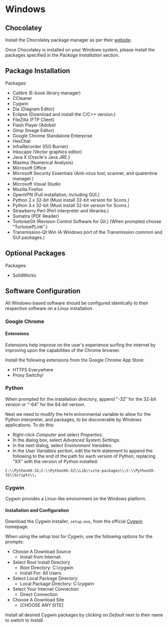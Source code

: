 # Windows

## Chocolatey

Install the Chocolatey package manager as per their [website](https://chocolatey.org/).

Once Chocolatey is installed on your Windows system, please install the packages specified in the _Package Installation_ section.

## Package Installation

Packages:
* Calibre (E-book library manager)
* CCleaner
* Cygwin
* Dia (Diagram Editor)
* Eclipse (Download and install the C/C++ version.)
* FileZilla (FTP Client)
* Flash Player (Adobe)
* Gimp (Image Editor)
* Google Chrome Standalone Enterprise
* HexChat
* InfraRecorder (ISO Burner)
* Inkscape (Vector graphics editor)
* Java X (Oracle's Java JRE.)
* Maxima (Numerical Analysis)
* Microsoft Office
* Microsoft Security Essentials (Anti-virus tool, scanner, and quarentine manager.)
* Microsoft Visual Studio
* Mozilla Firefox
* OpenVPN (Full installation, including GUI.)
* Python 2.x 32-bit (Must install 32-bit version for Scons.)
* Python 3.x 32-bit (Must install 32-bit version for Scons.)
* Strawberry Perl (Perl interpreter and libraries.)
* Sumatra (PDF Reader)
* TortoiseGit (Revision Control Software for Git.) (When prompted choose "TortoisePLink".)
* Transmission-Qt Win (A Windows port of the Transmission common and GUI packages.)

## Optional Packages

Packages:
* SolidWorks

## Software Configuration

All Windows-based software should be configured identically to their respective software on a Linux installation.

### Google Chrome

#### Extensions

Extensions help improve on the user's experience surfing the internet by improving upon the capabilities of the Chrome browser.

Install the following extensions from the Google Chrome App Store:

* HTTPS Everywhere
* Proxy Switchy!

### Python

When prompted for the installation directory, append "-32" for the 32-bit version or "-64" for the 64-bit version.

Next we need to modify the `PATH` enironmental variable to allow for the Python interpreter, and packages, to be discoverable by Windows applications. To do this:

* Right-click _Computer_ and select _Properties_.
* In the dialog box, select _Advanced System Settings_.
* In the next dialog, select _Environment Variables_.
* In the _User Variables_ section, edit the `PATH` statement to append the following to the end of the path for each version of Python, replacing "XX" with the version of Python installed:

```
C:\\PythonXX-32;C:\\PythonXX-32\\Lib\\site-packages\\;C:\\PythonXX-32\\Scripts\\;
```

### Cygwin

Cygwin provides a Linux-like environment on the Windows platform.

#### Installation and Configuration

Download the Cygwin installer, `setup.exe`, from the official [Cygwin](http://www.cygwin.com/) homepage.

When using the setup tool for Cygwin, use the following options for the prompts:

* Choose A Download Source
	* Install from Internet.
* Select Root Install Directory
	* Root Directory: C:\\cygwin
	* Install For: All Users
* Select Local Package Directory
	* Local Package Directory: C:\\cygwin
* Select Your Internet Connection
	* Direct Connection
* Choose A Download Site
	* [CHOOSE ANY SITE]

Install all desired Cygwin packages by clicking on _Default_ next to their name to switch to _Install_.
